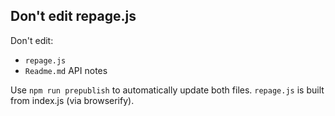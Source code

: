 ## Don't edit repage.js

Don't edit:

 * `repage.js`
 * `Readme.md` API notes

Use `npm run prepublish` to automatically update both files. `repage.js` is 
built from index.js (via browserify).

